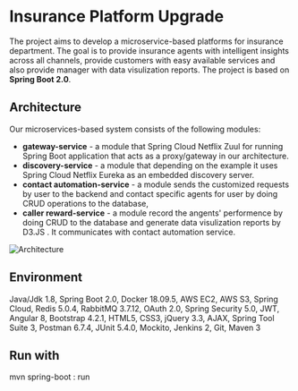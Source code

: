 # Insurance Platform Upgrade
The project aims to develop a microservice-based platforms for insurance department. The goal is to provide insurance agents with intelligent insights across all channels, provide customers with easy available services and also provide manager with data visulization reports. The project is based on **Spring Boot 2.0**.

## Architecture

Our microservices-based system consists of the following modules:
- **gateway-service** - a module that Spring Cloud Netflix Zuul for running Spring Boot application that acts as a proxy/gateway in our architecture.
- **discovery-service** - a module that depending on the example it uses Spring Cloud Netflix Eureka as an embedded discovery server.
- **contact automation-service** - a module sends the customized requests by user to the backend and contact specific agents for user by doing CRUD operations to the database,
- **caller reward-service** - a module record the angents' performence by doing CRUD to the database and generate data visulization reports by D3.JS . It communicates with contact automation service. 


<img src="https://drive.google.com/file/d/1-5hTmjiQdiYnMYc0iV5uBSlN2JHiRUb1/view" title="Architecture"/>


## Environment
Java/Jdk 1.8, Spring Boot 2.0, Docker 18.09.5, AWS EC2, AWS S3, Spring Cloud, Redis 5.0.4, RabbitMQ 3.7.12, OAuth 2.0, Spring Security 5.0, JWT, Angular 8,  Bootstrap 4.2.1, HTML5, CSS3, jQuery 3.3, AJAX, Spring Tool Suite 3, Postman 6.7.4, JUnit 5.4.0, Mockito, Jenkins 2, Git, Maven 3

## Run with
mvn spring-boot : run
